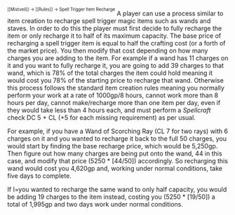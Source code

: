 <sup><sup>[[Mistveil]] → [[Rules]] → Spell Trigger Item Recharge</sup></sup>
A player can use a process similar to item creation to recharge spell trigger magic items such as wands and staves. In order to do this the player must first decide to fully recharge the item or only recharge it to half of its maximum capacity. The base price of recharging a spell trigger item is equal to half the crafting cost (or a forth of the market price). You then modify that cost depending on how many charges you are adding to the item. For example if a wand has 11 charges on it and you want to fully recharge it, you are going to add 39 charges to that wand, which is 78% of the total charges the item could hold meaning it would cost you 78% of the starting price to recharge that wand. Otherwise this process follows the standard item creation rules meaning you normally perform your work at a rate of 1000gp/8 hours, cannot work more than 8 hours per day, cannot make/recharge more than one item per day, even if they would take less than 4 hours each, and must perform a _Spellcraft_ check DC 5 + CL (+5 for each missing requirement) as per usual.

For example, if you have a Wand of Scorching Ray (CL 7 for two rays) with 6 charges on it and you wanted to recharge it back to the full 50 charges, you would start by finding the base recharge price, which would be 5,250gp. Then figure out how many charges are being put onto the wand, 44 in this case, and modify that price (5250 * [44/50]) accordingly. So recharging this wand would cost you 4,620gp and, working under normal conditions, take five days to complete.

If I=you wanted to recharge the same wand to only half capacity, you would be adding 19 charges to the item instead, costing you (5250 * [19/50]) a total of 1,995gp and two days work under normal conditions.